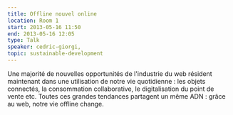 ```yaml
---
title: Offline nouvel online
location: Room 1
start: 2013-05-16 11:50
end: 2013-05-16 12:05
type: Talk
speaker: cedric-giorgi,
topic: sustainable-development
---
```


Une majorité de nouvelles opportunités de l'industrie du web résident maintenant dans une utilisation de notre vie quotidienne : les objets connectés, la consommation collaborative, le digitalisation du point de vente etc. Toutes ces grandes tendances partagent un même ADN : grâce au web, notre vie offline change.
